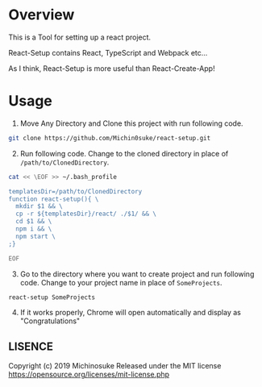 # Overview
This is a Tool for setting up a react project.

React-Setup contains React, TypeScript and Webpack etc...

As I think, React-Setup is more useful than React-Create-App!

# Usage
1. Move Any Directory and Clone this project with run following code.
  ```bash
  git clone https://github.com/Michin0suke/react-setup.git
  ```

2. Run following code. Change to the cloned directory in place of `/path/to/ClonedDirectory`.
   
  ```bash
  cat << \EOF >> ~/.bash_profile

  templatesDir=/path/to/ClonedDirectory
  function react-setup(){ \
    mkdir $1 && \
    cp -r ${templatesDir}/react/ ./$1/ && \
    cd $1 && \
    npm i && \
    npm start \
  ;}

  EOF
  ```

3. Go to the directory where you want to create project and run following code. Change to your project name in place of `SomeProjects`.
   
``` bash
react-setup SomeProjects
```

4. If it works properly, Chrome will open automatically and display as "Congratulations"

## LISENCE
Copyright (c) 2019 Michinosuke
Released under the MIT license
https://opensource.org/licenses/mit-license.php